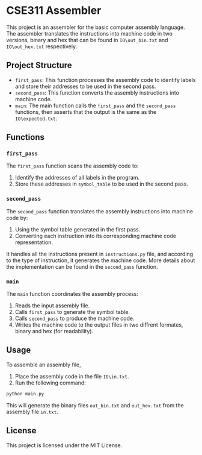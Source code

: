 # CSE311 Assembler

This project is an assembler for the basic computer assembly language. The assembler translates the instructions into machine code in two versions, binary and hex that can be found in `IO\out_bin.txt` and `IO\out_hex.txt` respectively.

## Project Structure

- `first_pass`: This function processes the assembly code to identify labels and store their addresses to be used in the second pass.
- `second_pass`: This function converts the assembly instructions into machine code.
- `main`: The main function calls the `first_pass` and the `second_pass` functions, then asserts that the output is the same as the `IO\expected.txt`.

## Functions

### `first_pass`

The `first_pass` function scans the assembly code to:

1. Identify the addresses of all labels in the program.
2. Store these addresses in `symbol_table` to be used in the second pass.

### `second_pass`

The `second_pass` function translates the assembly instructions into machine code by:

1. Using the symbol table generated in the first pass.
2. Converting each instruction into its corresponding machine code representation.

It handles all the instructions present in `instructions.py` file, and according to the type of instruction, it generates the machine code. More details about the implementation can be found in the `second_pass` function.

### `main`

The `main` function coordinates the assembly process:

1. Reads the input assembly file.
2. Calls `first_pass` to generate the symbol table.
3. Calls `second_pass` to produce the machine code.
4. Writes the machine code to the output files in two diffrent formates, binary and hex (for readability).

## Usage

To assemble an assembly file, 

1. Place the assembly code in the file `IO\in.txt`.
2. Run the following command:
```sh
python main.py
```

This will generate the binary files `out_bin.txt` and `out_hex.txt` from the assembly file `in.txt`.

## License

This project is licensed under the MIT License.